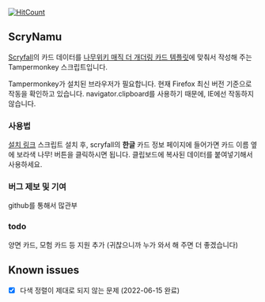   [![HitCount](https://hits.dwyl.com/suyasuyazzang/jsMtgTools.svg?style=flat-square)](http://hits.dwyl.com/suyasuyazzang/jsMtgTools)

## ScryNamu
[Scryfall](https://scryfall.com)의 카드 데이터를 [나무위키 매직 더 개더링 카드 템플릿](https://namu.wiki/w/%ED%85%9C%ED%94%8C%EB%A6%BF:%EB%A7%A4%EC%A7%81%20%EB%8D%94%20%EA%B0%9C%EB%8D%94%EB%A7%81/%EC%B9%B4%EB%93%9C)에 맞춰서 작성해 주는 Tampermonkey 스크립트입니다.

Tampermonkey가 설치된 브라우저가 필요합니다. 
현재 Firefox 최신 버전 기준으로 작동을 확인하고 있습니다. navigator.clipboard를 사용하기 때문에, IE에선 작동하지 않습니다.

### 사용법
[설치 링크](https://github.com/suyasuyazzang/jsMtgTools/raw/main/scrynamu.user.js)
스크립트 설치 후, scryfall의 **한글** 카드 정보 페이지에 들어가면 카드 이름 옆에 보라색 나무! 버튼을 클릭하시면 됩니다.
클립보드에 복사된 데이터를 붙여넣기해서 사용하세요.

### 버그 제보 및 기여
github를 통해서 많관부

### todo
양면 카드, 모험 카드 등 지원 추가 (귀찮으니까 누가 와서 해 주면 더 좋겠습니다)

## Known issues
- [x] 다색 정렬이 제대로 되지 않는 문제 (2022-06-15 완료)
